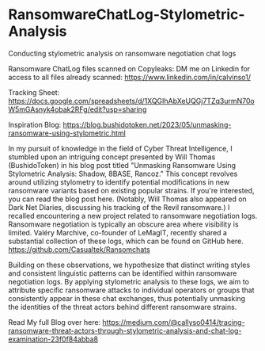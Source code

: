 # RansomwareChatLog-Stylometric-Analysis
Conducting stylometric analysis on ransomware negotiation chat logs

Ransomware ChatLog files scanned on Copyleaks: DM me on Linkedin for access to all files already scanned: https://www.linkedin.com/in/calvinso1/


Tracking Sheet: https://docs.google.com/spreadsheets/d/1XQGIhAbXeUQGj7TZq3urmN70oW5mGAsnyk4obak2RFg/edit?usp=sharing

Inspiration Blog: https://blog.bushidotoken.net/2023/05/unmasking-ransomware-using-stylometric.html

In my pursuit of knowledge in the field of Cyber Threat Intelligence, I stumbled upon an intriguing concept presented by Will Thomas (BushidoToken) in his blog post titled "Unmasking Ransomware Using Stylometric Analysis: Shadow, 8BASE, Rancoz." This concept revolves around utilizing stylometry to identify potential modifications in new ransomware variants based on existing popular strains. If you're interested, you can read the blog post here. (Notably, Will Thomas also appeared on Dark Net Diaries, discussing his tracking of the Revil ransomware.) I recalled encountering a new project related to ransomware negotiation logs. Ransomware negotiation is typically an obscure area where visibility is limited. Valéry Marchive, co-founder of LeMagIT, recently shared a substantial collection of these logs, which can be found on GitHub here.
https://github.com/Casualtek/Ransomchats

Building on these observations, we hypothesize that distinct writing styles and consistent linguistic patterns can be identified within ransomware negotiation logs. By applying stylometric analysis to these logs, we aim to attribute specific ransomware attacks to individual operators or groups that consistently appear in these chat exchanges, thus potentially unmasking the identities of the threat actors behind different ransomware strains.

Read My full Blog over here: https://medium.com/@callyso0414/tracing-ransomware-threat-actors-through-stylometric-analysis-and-chat-log-examination-23f0f84abba8

